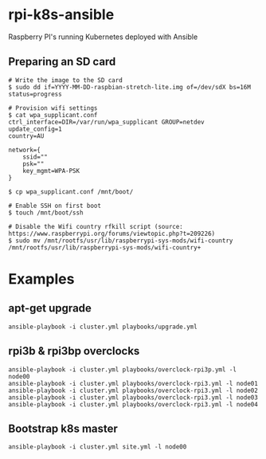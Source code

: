 # rpi-k8s-ansible
Raspberry PI's running Kubernetes deployed with Ansible

## Preparing an SD card
```
# Write the image to the SD card
$ sudo dd if=YYYY-MM-DD-raspbian-stretch-lite.img of=/dev/sdX bs=16M status=progress

# Provision wifi settings
$ cat wpa_supplicant.conf
ctrl_interface=DIR=/var/run/wpa_supplicant GROUP=netdev
update_config=1
country=AU

network={
    ssid=""
    psk=""
    key_mgmt=WPA-PSK
}

$ cp wpa_supplicant.conf /mnt/boot/

# Enable SSH on first boot
$ touch /mnt/boot/ssh

# Disable the Wifi country rfkill script (source: https://www.raspberrypi.org/forums/viewtopic.php?t=209226)
$ sudo mv /mnt/rootfs/usr/lib/raspberrypi-sys-mods/wifi-country /mnt/rootfs/usr/lib/raspberrypi-sys-mods/wifi-country+
```

# Examples
## apt-get upgrade
```
ansible-playbook -i cluster.yml playbooks/upgrade.yml
```

## rpi3b & rpi3bp overclocks
```
ansible-playbook -i cluster.yml playbooks/overclock-rpi3p.yml -l node00
ansible-playbook -i cluster.yml playbooks/overclock-rpi3.yml -l node01
ansible-playbook -i cluster.yml playbooks/overclock-rpi3.yml -l node02
ansible-playbook -i cluster.yml playbooks/overclock-rpi3.yml -l node03
ansible-playbook -i cluster.yml playbooks/overclock-rpi3.yml -l node04
```

## Bootstrap k8s master
```
ansible-playbook -i cluster.yml site.yml -l node00
```
